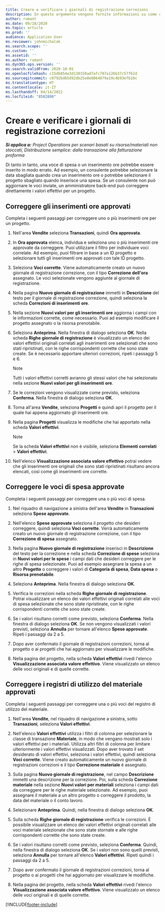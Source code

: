 ```yaml
---
title: Creare e verificare i giornali di registrazione correzioni
description: In questo argomento vengono fornite informazioni su come creare e verificare un giornale di registrazione correzioni.
author: rumant
ms.date: 09/18/2020
ms.topic: article
ms.prod: ''
audience: Application User
ms.reviewer: johnmichalak
ms.search.scope: ''
ms.custom: ''
ms.assetid: ''
ms.author: rumant
ms.dyn365.ops.version: ''
ms.search.validFrom: 2020-10-01
ms.openlocfilehash: c15db854e3d130150ad7afc707a126b37c57f62d
ms.sourcegitcommit: c0792bd65d92db25e0e8864879a19c4b93efb10c
ms.translationtype: HT
ms.contentlocale: it-IT
ms.lasthandoff: 04/14/2022
ms.locfileid: "8582808"
---
```

# <a name="create-and-confirm-correction-journals"></a>Creare e verificare i giornali di registrazione correzioni

_**Si applica a:** Project Operations per scenari basati su risorse/materiali non stoccati, Distribuzione semplice: dalla transazione alla fatturazione proforma_

Di tanto in tanto, una voce di spesa o un inserimento ore potrebbe essere inserito in modo errato. Ad esempio, un consulente potrebbe selezionare la data sbagliata quando crea un inserimento ore o potrebbe selezionare il progetto sbagliato quando inserisce una spesa. Se un consulente non può aggiornare le voci inviate, un amministratore back-end può correggere direttamente i valori effettivi per un progetto.

## <a name="correct-approved-time-entries"></a>Correggere gli inserimenti ore approvati     

Completa i seguenti passaggi per correggere uno o più inserimenti ore per un progetto.

1. Nell'area **Vendite** seleziona **Transazioni**, quindi **Ora approvata**. 

2. In **Ora approvata** elenca, individua e seleziona uno o più inserimenti ore approvate da correggere. Puoi utilizzare il filtro per individuare voci correlate. Ad esempio, puoi filtrare in base a un ID progetto e selezionare tutti gli inserimenti ore approvati con tale ID progetto.

3. Seleziona **Voci corrette**. Viene automaticamente creato un nuovo giornale di registrazione correzione, con il tipo **Correzione dell'ora** assegnato. Le voci selezionate vengono aggiunte al giornale di registrazione. 

4. Nella pagina **Nuovo giornale di registrazione** immetti in **Descrizione** del testo per il giornale di registrazione correzione, quindi seleziona la scheda **Correzioni di inserimenti ore**.  

5. Nella sezione **Nuovi valori per gli inserimenti ore** aggiorna i campi con le informazioni corrette, come necessario. Puoi ad esempio modificare il progetto assegnato o la risorsa prenotabile.

6. Seleziona **Anteprima**. Nella finestra di dialogo seleziona **OK**. Nella scheda **Righe giornale di registrazione** è visualizzato un elenco dei valori effettivi originali correlati agli inserimenti ore selezionati che sono stati ripristinati, con le righe corrispondenti corrette che sono state create. Se è necessario apportare ulteriori correzioni, ripeti i passaggi 5 e 6. 

    > [!NOTE]
    > Tutti i valori effettivi corretti avranno gli stessi valori che hai selezionato nella sezione **Nuovi valori per gli inserimenti ore**.

7. Se le correzioni vengono visualizzate come previsto, seleziona **Conferma**. Nella finestra di dialogo seleziona **OK**.

8. Torna all'area **Vendite**, seleziona **Progetti** e quindi apri il progetto per il quale hai appena aggiornato gli inserimenti ore. 

9. Nella pagina **Progetti** visualizza le modifiche che hai apportato nella scheda **Valori effettivi**. 

    > [!NOTE]
    > Se la scheda **Valori effettivi** non è visibile, seleziona **Elementi correlati** > **Valori effettivi**.  

10. Nell'elenco **Visualizzazione associata valore effettivo** potrai vedere che gli inserimenti ore originali che sono stati ripristinati risultano ancora elencati, così come gli inserimenti ore corrette. 

 
## <a name="correct-approved-expense-entries"></a>Correggere le voci di spesa approvate

Completa i seguenti passaggi per correggere una o più voci di spesa. 

1. Nel riquadro di navigazione a sinistra dell'area **Vendite** in **Transazioni** seleziona **Spese approvate**.

2. Nell'elenco **Spese approvate** seleziona il progetto che desideri correggere, quindi seleziona **Voci corrette**. Verrà automaticamente creato un nuovo giornale di registrazione correzione, con il tipo **Correzione di spesa** assegnato. 

3. Nella pagina **Nuovo giornale di registrazione** inserisci in **Descrizione** del testo per la correzione e nella scheda **Correzione di spese** seleziona in **Nuovi valori per le spese** i campi dati che desideri correggere per le righe di spesa selezionate. Puoi ad esempio assegnare la spesa a un altro **Progetto** o correggere i valori di **Categoria di spesa**, **Data spesa** o **Risorsa prenotabile**.

4. Seleziona **Anteprima**. Nella finestra di dialogo seleziona **OK**. 

5. Verifica le correzioni nella scheda **Righe giornale di registrazione**. Potrai visualizzare un elenco dei valori effettivi originali correlati alle voci di spesa selezionate che sono state ripristinate, con le righe corrispondenti corrette che sono state create.

6. Se i valori risultano corretti come previsto, seleziona **Conferma**. Nella finestra di dialogo seleziona **OK**. Se non vengono visualizzati i valori previsti, seleziona **Annulla** per tornare all'elenco **Spese approvate**. Ripeti i passaggi da 2 a 5. 

7. Dopo aver confermato il giornale di registrazioni correzioni, torna al progetto o ai progetti che hai aggiornato per visualizzare le modifiche.

8. Nella pagina del progetto, nella scheda **Valori effettivi** rivedi l'elenco **Visualizzazione associata valore effettivo**. Viene visualizzato un elenco delle voci originali e di quelle corrette.


## <a name="correct-approved-material-usage-logs"></a>Correggere i registri di utilizzo del materiale approvati

Completa i seguenti passaggi per correggere una o più voci del registro di utilizzo del materiale.

1. Nell'area **Vendite**, nel riquadro di navigazione a sinistra, sotto **Transazioni**, seleziona **Valori effettivi**.

2. Nell'elenco **Valori effettivi** utilizza i filtri di colonna per selezionare la classe di transazione **Materiale**, in modo che vengano mostrati solo i valori effettivi per i materiali. Utilizza altri filtri di colonna per limitare ulteriormente i valori effettivi visualizzati. Dopo aver trovato il set desiderato di valori effettivi, seleziona i valori effettivi, quindi seleziona **Voci corrette**. Viene creato automaticamente un nuovo giornale di registrazioni correzioni e il tipo **Correzione materiale** è assegnato.

3. Sulla pagina **Nuovo giornale di registrazione**, nel campo **Descrizione** immetti una descrizione per la correzione. Poi, sulla scheda **Correzione materiale** nella sezione **Nuovi valori per materiali** seleziona i campi dati da correggere per le righe materiale selezionate. Ad esempio, puoi assegnare il materiale a un altro progetto o correggere il prodotto, la data del materiale o il conto lavoro.

4. Selezionare **Anteprima**. Quindi, nella finestra di dialogo seleziona **OK**.

5. Sulla scheda **Righe giornale di registrazione** verifica le correzioni. È possibile visualizzare un elenco dei valori effettivi originali correlati alle voci materiale selezionate che sono state stornate e alle righe corrispondenti corrette che sono state create.

6. Se i valori risultano corretti come previsto, seleziona **Conferma**. Quindi, nella finestra di dialogo seleziona **OK**. Se i valori non sono quelli previsti, seleziona **Annulla** per tornare all'elenco **Valori effettivi**. Ripeti quindi i passaggi da 2 a 5.

7. Dopo aver confermato il giornale di registrazioni correzioni, torna al progetto o ai progetti che hai aggiornato per visualizzare le modifiche.

8. Nella pagina del progetto, nella scheda **Valori effettivi** rivedi l'elenco **Visualizzazione associata valore effettivo**. Viene visualizzato un elenco delle voci originali e di quelle corrette.


[!INCLUDE[footer-include](../includes/footer-banner.md)]
